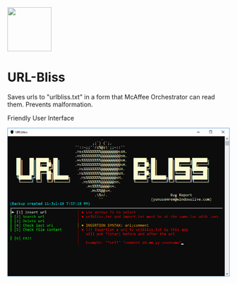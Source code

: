 <img src="/Resources/shield.ico" width="100" height="100"> 

# URL-Bliss

Saves urls to "urlbliss.txt" in a form that McAffee Orchestrator can read them.
Prevents malformation.

Friendly User Interface

![Alt text](/Resources/ScreenShoot.png?raw=true "")
